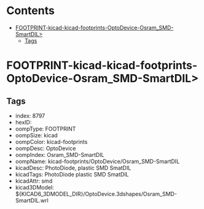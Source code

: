 



Contents
========

* [FOOTPRINT-kicad-kicad-footprints-OptoDevice-Osram_SMD-SmartDIL>](#footprint-kicad-kicad-footprints-optodevice-osram_smd-smartdil)
	* [Tags](#tags)

# FOOTPRINT-kicad-kicad-footprints-OptoDevice-Osram_SMD-SmartDIL>

## Tags

- index: 8797
- hexID: 
- oompType: FOOTPRINT
- oompSize: kicad
- oompColor: kicad-footprints
- oompDesc: OptoDevice
- oompIndex: Osram_SMD-SmartDIL
- oompName: kicad-footprints/OptoDevice/Osram_SMD-SmartDIL
- kicadDesc: PhotoDiode, plastic SMD SmatDIL
- kicadTags: PhotoDiode plastic SMD SmatDIL
- kicadAttr: smd
- kicad3DModel: ${KICAD6_3DMODEL_DIR}/OptoDevice.3dshapes/Osram_SMD-SmartDIL.wrl
